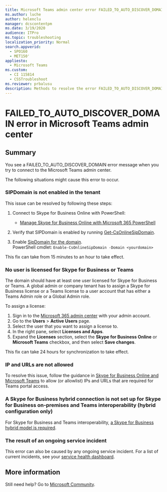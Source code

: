 ```yaml
---
title: Microsoft Teams admin center error FAILED_TO_AUTO_DISCOVER_DOMAIN
ms.author: luche
author: helenclu
manager: dcscontentpm
ms.date: 3/19/2020
audience: ITPro
ms.topic: troubleshooting
localization_priority: Normal
search.appverid: 
  - SPO160
  - MET150'
appliesto: 
  - Microsoft Teams
ms.custom: 
  - CI 115814
  - CSSTroubleshoot
ms.reviewer: prbalusu
description: Methods to resolve the error FAILED_TO_AUTO_DISCOVER_DOMAIN in the Microsoft Teams admin center.
---
```


# FAILED_TO_AUTO_DISCOVER_DOMAIN error in Microsoft Teams admin center

## Summary

You see a FAILED_TO_AUTO_DISCOVER_DOMAIN error message when you try to connect to the Microsoft Teams admin center.

The following situations might cause this error to occur.

### SIPDomain is not enabled in the tenant

This issue can be resolved by following these steps:

1. Connect to Skype for Business Online with PowerShell:

   - [Manage Skype for Business Online with Microsoft 365 PowerShell](/office365/enterprise/powershell/manage-skype-for-business-online-with-office-365-powershell)

2. Verify that SIPDomain is enabled by running [Get-CsOnlineSipDomain](/powershell/module/skype/get-csonlinesipdomain).

3. Enable [SipDomain for the domain](/powershell/module/skype/enable-csonlinesipdomain).<br/>
   PowerShell cmdlet: `Enable-CsOnlineSipDomain -Domain <yourdomain>`

This fix can take from 15 minutes to an hour to take effect.

### No user is licensed for Skype for Business or Teams 

The domain should have at least one user licensed for Skype for Business or Teams. A global admin or company tenant has to assign a Skype for Business license or a Teams license to a user account that has either a Teams Admin role or a Global Admin role.

To assign a license:

1. Sign in to the [Microsoft 365 admin center](https://go.microsoft.com/fwlink/p/?linkid=2024339) with your admin account.
2. Go to the **Users** > **Active Users** page.
3. Select the user that you want to assign a license to.
4. In the right pane, select **Licenses and Apps**.
5. Expand the **Licenses** section, select the **Skype for Business Online** or **Microsoft Teams** checkbox, and then select **Save changes**.

This fix can take 24 hours for synchronization to take effect.

### IP and URLs are not allowed

To resolve this issue, follow the guidance in [Skype for Business Online and Microsoft Teams](/office365/enterprise/urls-and-ip-address-ranges#skype-for-business-online-and-microsoft-teams) to allow (or allowlist) IPs and URLs that are required for Teams portal access.​

### A Skype for Business hybrid connection is not set up for Skype for Business on-premises and Teams interoperability (hybrid configuration only)

For Skype for Business and Teams interoperability, [a Skype for Business hybrid model is required](/microsoftteams/migration-interop-guidance-for-teams-with-skype).

### The result of an ongoing service incident

This error can also be caused by any ongoing service incident. For a list of current incidents, see your [service health dashboard](https://admin.microsoft.com/Adminportal/Home?source=applauncher#/servicehealth).

## More information

Still need help? Go to [Microsoft Community](https://answers.microsoft.com/).
